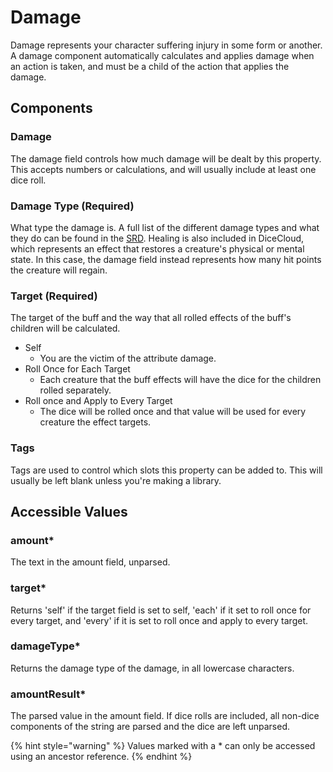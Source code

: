 # Damage

Damage represents your character suffering injury in some form or another. A damage component automatically calculates and applies damage when an action is taken, and must be a child of the action that applies the damage.

## Components

### Damage

The damage field controls how much damage will be dealt by this property. This accepts numbers or calculations, and will usually include at least one dice roll.

### Damage Type \(Required\)

What type the damage is. A full list of the different damage types and what they do can be found in the [SRD](https://www.5esrd.com/gamemastering/combat/#Damage_Types). Healing is also included in DiceCloud, which represents an effect that restores a creature's physical or mental state. In this case, the damage field instead represents how many hit points the creature will regain.

### Target \(Required\)

The target of the buff and the way that all rolled effects of the buff's children will be calculated.

* Self
  * You are the victim of the attribute damage.
* Roll Once for Each Target
  * Each creature that the buff effects will have the dice for the children rolled separately.
* Roll once and Apply to Every Target
  * The dice will be rolled once and that value will be used for every creature the effect targets.

### Tags

Tags are used to control which slots this property can be added to. This will usually be left blank unless you're making a library.

## Accessible Values

### amount\*

The text in the amount field, unparsed.

### target\*

Returns 'self' if the target field is set to self, 'each' if it set to roll once for every target, and 'every' if it is set to roll once and apply to every target.

### damageType\*

Returns the damage type of the damage, in all lowercase characters.

### amountResult\*

The parsed value in the amount field. If dice rolls are included, all non-dice components of the string are parsed and the dice are left unparsed.

{% hint style="warning" %} Values marked with a \* can only be accessed using an ancestor reference. {% endhint %}
